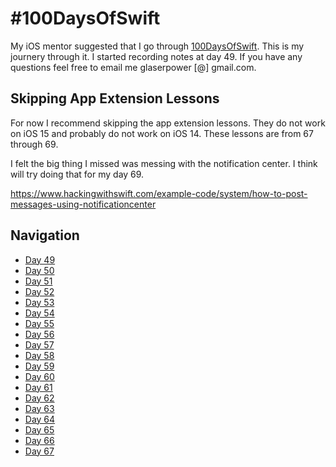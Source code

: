# #100DaysOfSwift

My iOS mentor suggested that I go through [100DaysOfSwift](https://www.hackingwithswift.com/100/).  This is my journery through it.  I started recording notes at day 49.  If you have any questions feel free to email me glaserpower [@] gmail.com.

## Skipping App Extension Lessons

For now I recommend skipping the app extension lessons.  They do not work on iOS 15 and probably do not work on iOS 14.  These lessons are from 67 through 69. 

I felt the big thing I missed was messing with the notification center.  I think will try doing that for my day 69.  

https://www.hackingwithswift.com/example-code/system/how-to-post-messages-using-notificationcenter

## Navigation

- [Day 49](49.md)
- [Day 50](50.md)
- [Day 51](51.md)
- [Day 52](52.md)
- [Day 53](53.md)
- [Day 54](54.md)
- [Day 55](55.md)
- [Day 56](56.md)
- [Day 57](57.md)
- [Day 58](58.md)
- [Day 59](59.md)
- [Day 60](60.md)
- [Day 61](61.md)
- [Day 62](62.md)
- [Day 63](63.md)
- [Day 64](64.md)
- [Day 65](65.md)
- [Day 66](66.md)
- [Day 67](67.md)

